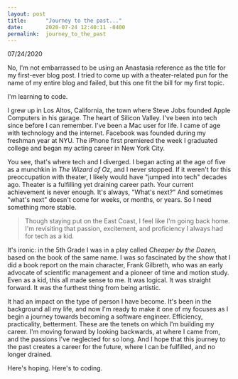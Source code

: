 ```yaml
---
layout: post
title:      "Journey to the past..."
date:       2020-07-24 12:40:11 -0400
permalink:  journey_to_the_past
---
```


07/24/2020

No, I'm not embarrassed to be using an Anastasia reference as the title for my first-ever blog post. I tried to come up with a theater-related pun for the name of my entire blog and failed, but this one fit the bill for my first topic.

I'm learning to code. 

I grew up in Los Altos, California, the town where Steve Jobs founded Apple Computers in his garage. The heart of Silicon Valley. I've been into tech since before I can remember. I've been a Mac user for life. I came of age with technology and the internet. Facebook was founded during my freshman year at NYU. The iPhone first premiered the week I graduated college and began my acting career in New York City. 

You see, that's where tech and I diverged. I began acting at the age of five as a munchkin in *The Wizard of Oz*, and I never stopped. If it weren't for this preoccupation with theater, I likely would have "jumped into tech" decades ago. Theater is a fulfilling yet draining career path. Your current achievement is never enough. It's always, "What's next?" And sometimes "what's next" doesn't come for weeks, or months, or years. So I need something more stable. 
> Though staying put on the East Coast, I feel like I'm going back home. I'm revisiting that passion, excitement, and proficiency I always had for tech as a kid. 
> 

It's ironic: in the 5th Grade I was in a play called *Cheaper by the Dozen,* based on the book of the same name. I was so fascinated by the show that I did a book report on the main character, Frank Gilbreth, who was an early advocate of scientific management and a pioneer of time and motion study. Even as a kid, this all made sense to me. It was logical. It was straight forward. It was the furthest thing from being artistic. 

It had an impact on the type of person I have become. It's been in the background all my life, and now I'm ready to make it one of my focuses as I begin a journey towards becoming a software engineer. Efficiency, practicality, betterment. These are the tenets on which I'm building my career. I'm moving forward by looking backwards, at where I came from, and the passions I've neglected for so long. And I hope that this journey to the past creates a career for the future, where I can be fulfilled, and no longer drained. 

Here's hoping. Here's to coding.

